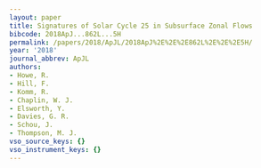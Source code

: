 ```yaml
---
layout: paper
title: Signatures of Solar Cycle 25 in Subsurface Zonal Flows
bibcode: 2018ApJ...862L...5H
permalink: /papers/2018/ApJL/2018ApJ%2E%2E%2E862L%2E%2E%2E5H/
year: '2018'
journal_abbrev: ApJL
authors:
- Howe, R.
- Hill, F.
- Komm, R.
- Chaplin, W. J.
- Elsworth, Y.
- Davies, G. R.
- Schou, J.
- Thompson, M. J.
vso_source_keys: {}
vso_instrument_keys: {}
---
```

